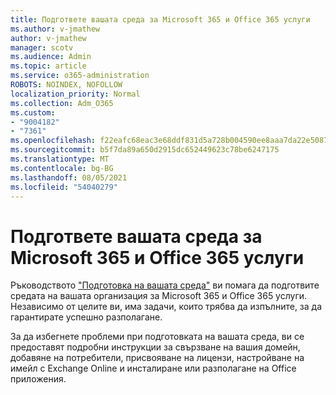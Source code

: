 ```yaml
---
title: Подгответе вашата среда за Microsoft 365 и Office 365 услуги
ms.author: v-jmathew
author: v-jmathew
manager: scotv
ms.audience: Admin
ms.topic: article
ms.service: o365-administration
ROBOTS: NOINDEX, NOFOLLOW
localization_priority: Normal
ms.collection: Adm_O365
ms.custom:
- "9004182"
- "7361"
ms.openlocfilehash: f22eafc68eac3e68ddf831d5a728b004590ee8aaa7da22e508716ceb257250b1
ms.sourcegitcommit: b5f7da89a650d2915dc652449623c78be6247175
ms.translationtype: MT
ms.contentlocale: bg-BG
ms.lasthandoff: 08/05/2021
ms.locfileid: "54040279"
---
```

# <a name="prepare-your-environment-for-microsoft-365-and-office-365-services"></a>Подгответе вашата среда за Microsoft 365 и Office 365 услуги

Ръководството ["Подготовка на вашата среда"](https://go.microsoft.com/fwlink/?linkid=2005213) ви помага да подготвите средата на вашата организация за Microsoft 365 и Office 365 услуги. Независимо от целите ви, има задачи, които трябва да изпълните, за да гарантирате успешно разполагане.

За да избегнете проблеми при подготовката на вашата среда, ви се предоставят подробни инструкции за свързване на вашия домейн, добавяне на потребители, присвояване на лицензи, настройване на имейл с Exchange Online и инсталиране или разполагане на Office приложения.
